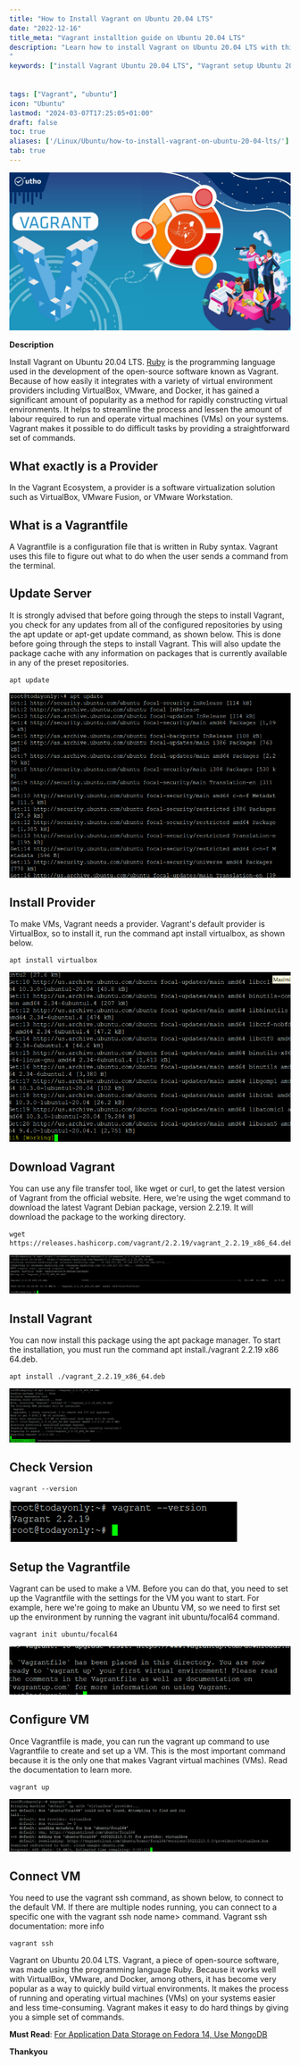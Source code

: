 ```yaml
---
title: "How to Install Vagrant on Ubuntu 20.04 LTS"
date: "2022-12-16"
title_meta: "Vagrant installtion guide on Ubuntu 20.04 LTS"
description: "Learn how to install Vagrant on Ubuntu 20.04 LTS with this comprehensive guide. Follow these step-by-step instructions to set up Vagrant, a powerful tool for managing virtual development environments, on your Ubuntu 20.04 LTS system.
"
keywords: ["install Vagrant Ubuntu 20.04 LTS", "Vagrant setup Ubuntu 20.04 LTS", "Ubuntu 20.04 LTS Vagrant installation guide", "virtualization tool Ubuntu", "Ubuntu Vagrant tutorial", "Vagrant installation steps Ubuntu 20.04 LTS", "development environments Ubuntu", "Vagrant Ubuntu 20.04 LTS instructions"]


tags: ["Vagrant", "ubuntu"]
icon: "Ubuntu"
lastmod: "2024-03-07T17:25:05+01:00"
draft: false
toc: true
aliases: ['/Linux/Ubuntu/how-to-install-vagrant-on-ubuntu-20-04-lts/']
tab: true
---
```


![How to Install Vagrant on Ubuntu 20.04 LTS](images/How-to-Install-Vagrant-on-Ubuntu-20.04-LTS_utho.jpg)

**Description**

Install Vagrant on Ubuntu 20.04 LTS. [Ruby](https://en.wikipedia.org/wiki/Ruby_(programming_language)) is the programming language used in the development of the open-source software known as Vagrant. Because of how easily it integrates with a variety of virtual environment providers including VirtualBox, VMware, and Docker, it has gained a significant amount of popularity as a method for rapidly constructing virtual environments. It helps to streamline the process and lessen the amount of labour required to run and operate virtual machines (VMs) on your systems. Vagrant makes it possible to do difficult tasks by providing a straightforward set of commands.

## What exactly is a Provider

In the Vagrant Ecosystem, a provider is a software virtualization solution such as VirtualBox, VMware Fusion, or VMware Workstation. 

## What is a Vagrantfile

A Vagrantfile is a configuration file that is written in Ruby syntax. Vagrant uses this file to figure out what to do when the user sends a command from the terminal.

## Update Server

It is strongly advised that before going through the steps to install Vagrant, you check for any updates from all of the configured repositories by using the apt update or apt-get update command, as shown below. This is done before going through the steps to install Vagrant. This will also update the package cache with any information on packages that is currently available in any of the preset repositories.

```
apt update
```
![output](images/image-602.png)

## Install Provider

To make VMs, Vagrant needs a provider. Vagrant's default provider is VirtualBox, so to install it, run the command apt install virtualbox, as shown below.

```
apt install virtualbox
```
![output](images/image-603.png)

## Download Vagrant

You can use any file transfer tool, like wget or curl, to get the latest version of Vagrant from the official website. Here, we're using the wget command to download the latest Vagrant Debian package, version 2.2.19. It will download the package to the working directory.

```
wget https://releases.hashicorp.com/vagrant/2.2.19/vagrant_2.2.19_x86_64.deb
```
![Install Vagrant on Ubuntu](images/image-604-1024x141.png)

## Install Vagrant

You can now install this package using the apt package manager. To start the installation, you must run the command apt install./vagrant 2.2.19 x86 64.deb.

```
apt install ./vagrant_2.2.19_x86_64.deb
```
![Install Vagrant on Ubuntu](images/image-605-1024x196.png)

## Check Version

```
vagrant --version
```
![Install Vagrant on Ubuntu - output](images/image-606.png)

## Setup the Vagrantfile

Vagrant can be used to make a VM. Before you can do that, you need to set up the Vagrantfile with the settings for the VM you want to start. For example, here we're going to make an Ubuntu VM, so we need to first set up the environment by running the vagrant init ubuntu/focal64 command.

```
vagrant init ubuntu/focal64
```
![Install Vagrant on Ubuntu- output](images/image-607.png)

## Configure VM

Once Vagrantfile is made, you can run the vagrant up command to use Vagrantfile to create and set up a VM. This is the most important command because it is the only one that makes Vagrant virtual machines (VMs). Read the documentation to learn more.

```
vagrant up
```
![Install Vagrant on Ubuntu](images/image-608-1024x191.png)

## Connect VM

You need to use the vagrant ssh command, as shown below, to connect to the default VM. If there are multiple nodes running, you can connect to a specific one with the vagrant ssh node name> command. Vagrant ssh documentation: more info

```
vagrant ssh
```
Vagrant on Ubuntu 20.04 LTS. Vagrant, a piece of open-source software, was made using the programming language Ruby. Because it works well with VirtualBox, VMware, and Docker, among others, it has become very popular as a way to quickly build virtual environments. It makes the process of running and operating virtual machines (VMs) on your systems easier and less time-consuming. Vagrant makes it easy to do hard things by giving you a simple set of commands.

**Must Read**: [For Application Data Storage on Fedora 14, Use MongoDB](https://utho.com/docs/tutorial/for-application-data-storage-on-fedora-14-use-mongodb/)

**Thankyou**
